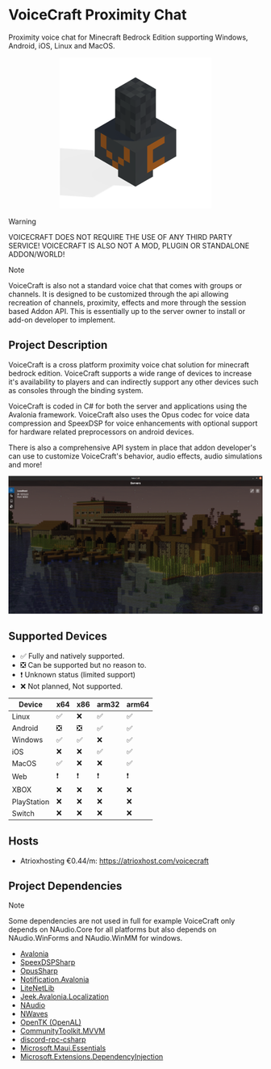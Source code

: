 # VoiceCraft Proximity Chat

Proximity voice chat for Minecraft Bedrock Edition supporting Windows, Android, iOS, Linux and MacOS.

<p align="center">
  <img style="margin: 10" width="300" height="300" src="./VoiceCraft.Client/VoiceCraft.Client/Assets/vc.png"/>
</p>

> [!WARNING]
> VOICECRAFT DOES NOT REQUIRE THE USE OF ANY THIRD PARTY SERVICE! VOICECRAFT IS ALSO NOT A MOD, PLUGIN OR STANDALONE ADDON/WORLD!

> [!NOTE]
> VoiceCraft is also not a standard voice chat that comes with groups or channels. It is designed to be customized through the api allowing recreation of channels, proximity, effects and more through the session based Addon API. This is essentially up to the server owner to install or add-on developer to implement.

## Project Description

VoiceCraft is a cross platform proximity voice chat solution for minecraft bedrock edition. VoiceCraft supports a wide
range of devices to increase it's availability to players and can indirectly support any other devices such as consoles
through the binding system.

VoiceCraft is coded in C# for both the server and applications using the Avalonia framework. VoiceCraft also uses the
Opus codec for voice data compression and SpeexDSP for voice enhancements with optional support for hardware related preprocessors on android devices.

There is also a comprehensive API system in place that addon developer's can use to customize VoiceCraft's behavior,
audio effects, audio simulations and more!

<p align="center">
  <img width="800" src="./Images/MainPage.png">
</p>

## Supported Devices

- ✅ Fully and natively supported.
- ❎ Can be supported but no reason to.
- ❗ Unknown status (limited support)
- ❌ Not planned, Not supported.

| Device      | x64 | x86 | arm32 | arm64 |
|-------------|-----|-----|-------|-------|
| Linux       | ✅   | ❌   | ✅     | ✅     |
| Android     | ❎   | ❎   | ✅     | ✅     |
| Windows     | ✅   | ✅   | ❌     | ✅     |
| iOS         | ❌   | ❌   | ✅     | ✅     |
| MacOS       | ✅   | ❌   | ❌     | ✅     |
| Web         | ❗   | ❗   | ❗     | ❗     |
| XBOX        | ❌   | ❌   | ❌     | ❌     |
| PlayStation | ❌   | ❌   | ❌     | ❌     |
| Switch      | ❌   | ❌   | ❌     | ❌     |

## Hosts

- Atrioxhosting €0.44/m: https://atrioxhost.com/voicecraft

## Project Dependencies

> [!NOTE]
> Some dependencies are not used in full for example VoiceCraft only depends on NAudio.Core for all platforms but also
> depends on NAudio.WinForms and NAudio.WinMM for windows.

- [Avalonia](https://github.com/AvaloniaUI/Avalonia)
- [SpeexDSPSharp](https://github.com/AvionBlock/SpeexDSPSharp)
- [OpusSharp](https://github.com/AvionBlock/OpusSharp)
- [Notification.Avalonia](https://github.com/AvaloniaCommunity/Notification.Avalonia)
- [LiteNetLib](https://github.com/RevenantX/LiteNetLib)
- [Jeek.Avalonia.Localization](https://github.com/tifish/Jeek.Avalonia.Localization)
- [NAudio](https://github.com/naudio/NAudio)
- [NWaves](https://github.com/ar1st0crat/NWaves)
- [OpenTK (OpenAL)](https://github.com/opentk/opentk)
- [CommunityToolkit.MVVM](https://github.com/CommunityToolkit/dotnet)
- [discord-rpc-csharp](https://github.com/Lachee/discord-rpc-csharp)
- [Microsoft.Maui.Essentials](https://github.com/dotnet/maui)
- [Microsoft.Extensions.DependencyInjection](https://github.com/dotnet/runtime)
